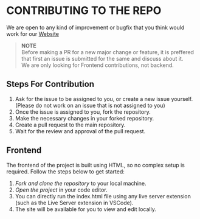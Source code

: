 # CONTRIBUTING TO THE REPO

We are open to any kind of improvement or bugfix that you think would work for our [Website](https://ieeeausb.in)

> **NOTE**  
>Before making a PR for a new major change or feature, it is preffered that first an issue is submitted for the same and discuss about it.  
>We are only looking for Frontend contributions, not backend.

## Steps For Contribution

1. Ask for the issue to be assigned to you, or create a new issue yourself. (Please do not work on an issue that is not assigned to you)
2. Once the issue is assigned to you, fork the repository.
3. Make the necessary changes in your forked repository.
4. Create a pull request to the main repository.
5. Wait for the review and approval of the pull request.

## Frontend

The frontend of the project is built using HTML, so no complex setup is required. Follow the steps below to get started:

1. *Fork and clone the repository* to your local machine.
2. *Open the project* in your code editor.
3. You can directly run the index.html file using any live server extension (such as the Live Server extension in VSCode).
4. The site will be available for you to view and edit locally.
